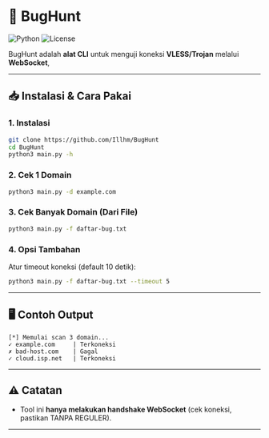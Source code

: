 # 🐞 BugHunt

![Python](https://img.shields.io/badge/python-3.8%2B-blue) ![License](https://img.shields.io/badge/license-MIT-green)

BugHunt adalah **alat CLI** untuk menguji koneksi **VLESS/Trojan** melalui **WebSocket**, 

---

## 📥 Instalasi & Cara Pakai

### 1. Instalasi
```bash
git clone https://github.com/Illhm/BugHunt
cd BugHunt
python3 main.py -h
```

### 2. Cek 1 Domain
```bash
python3 main.py -d example.com
```

### 3. Cek Banyak Domain (Dari File)
```bash
python3 main.py -f daftar-bug.txt
```

### 4. Opsi Tambahan
Atur timeout koneksi (default 10 detik):
```bash
python3 main.py -f daftar-bug.txt --timeout 5
```

---

## 🖥 Contoh Output
```
[*] Memulai scan 3 domain...
✓ example.com     | Terkoneksi
✗ bad-host.com    | Gagal
✓ cloud.isp.net   | Terkoneksi
```

---

## ⚠️ Catatan
- Tool ini **hanya melakukan handshake WebSocket** (cek koneksi, pastikan TANPA REGULER).

---
